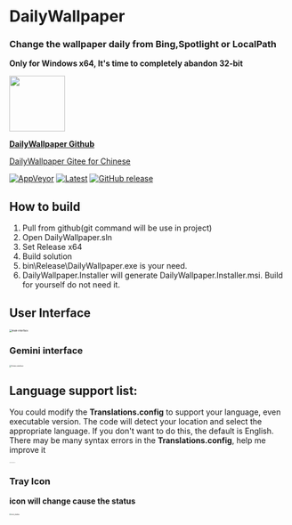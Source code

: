 # DailyWallpaper
### Change the wallpaper daily from Bing,Spotlight or LocalPath
**Only for Windows x64, It's time to completely abandon 32-bit**

<img src="https://user-images.githubusercontent.com/42594123/123645736-289d0480-d859-11eb-80f3-8e1094bc29fd.png" width="100">  

**[DailyWallpaper Github](https://github.com/JaredDC/DailyWallpaper)**

[DailyWallpaper Gitee for Chinese](https://gitee.com/imtvip/DailyWallpaper)

[![AppVeyor](https://img.shields.io/appveyor/build/JaredDC/dailywallpaper)](https://ci.appveyor.com/project/JaredDC/dailywallpaper) 
[![Latest](https://img.shields.io/badge/Click-Download_Latest-important)](https://ci.appveyor.com/project/JaredDC/dailywallpaper/build/artifacts)
[![GitHub release](https://img.shields.io/github/v/release/JaredDC/DailyWallpaperUI?style=plastic)](https://github.com/JaredDC/DailyWallpaper/releases/latest)

## How to build
1. Pull from github(git command will be use in project)
2. Open DailyWallpaper.sln
3. Set Release x64
4. Build solution
5. bin\Release\DailyWallpaper.exe is your need.
6. DailyWallpaper.Installer will generate DailyWallpaper.Installer.msi. Build for yourself do not need it.

## User Interface

<img src="https://user-images.githubusercontent.com/42594123/124537354-516e5c80-de4c-11eb-8c59-35a3e8878c44.png" alt="main-interface" style="zoom: 30%;" />

### Gemini interface
<img src="https://user-images.githubusercontent.com/42594123/125038373-eb8e0900-e0c7-11eb-8da4-1847ececd730.png" alt="Gemini-interface" style="zoom: 20%;" />


## Language support list: 
You could modify the **Translations.config** to support your language,  even executable version.
The code will detect your location and select the appropriate language. If you don't want to do this, the default is English.
There may be many syntax errors in the **Translations.config**, help me improve it

<img src="https://user-images.githubusercontent.com/42594123/123509339-71ad5700-d6a7-11eb-9eb4-1a56aebdd3fe.png" alt="main-interface_en" style="zoom: 8%;" />

### Tray Icon
**icon will change cause the status**

<img src="https://user-images.githubusercontent.com/42594123/123614575-0d210200-d837-11eb-8c4f-f9d960bee1e8.png" alt="icon_status" style="zoom: 20%;" />














